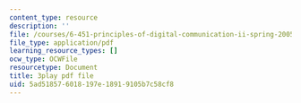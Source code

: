```yaml
---
content_type: resource
description: ''
file: /courses/6-451-principles-of-digital-communication-ii-spring-2005/5ad518576018197e18919105b7c58cf8_Nnj9lHePqKM.pdf
file_type: application/pdf
learning_resource_types: []
ocw_type: OCWFile
resourcetype: Document
title: 3play pdf file
uid: 5ad51857-6018-197e-1891-9105b7c58cf8
---
```

